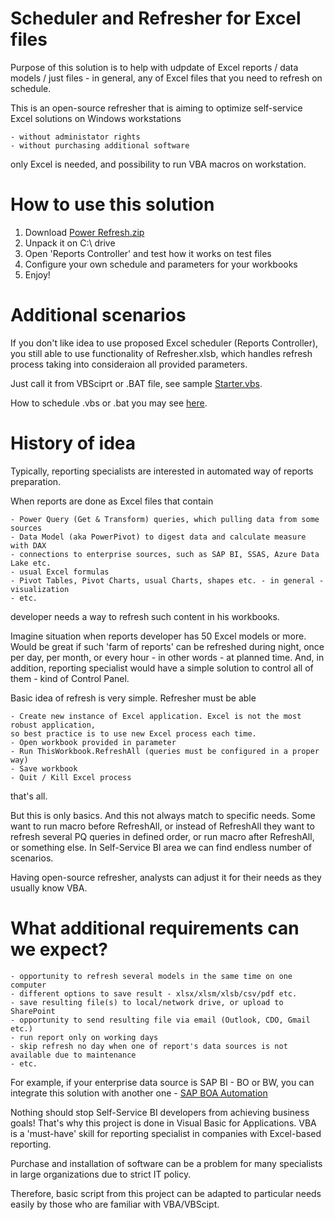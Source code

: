 # Scheduler and Refresher for Excel files

Purpose of this solution is to help with udpdate of Excel reports / data models / just files - in general, any of Excel files that you need to refresh on schedule.

This is an open-source refresher that is aiming to optimize self-service Excel solutions on Windows workstations

    - without administator rights
    - without purchasing additional software

only Excel is needed, and possibility to run VBA macros on workstation.

# How to use this solution

1. Download [Power Refresh.zip](https://github.com/IvanBond/Power-Refresh/releases)
2. Unpack it on C:\ drive
3. Open 'Reports Controller' and test how it works on test files
4. Configure your own schedule and parameters for your workbooks
5. Enjoy!

# Additional scenarios

If you don't like idea to use proposed Excel scheduler (Reports Controller), you still able to use functionality of Refresher.xlsb, which handles refresh process taking into consideraion all provided parameters.

Just call it from VBSciprt or .BAT file, see sample [Starter.vbs](https://github.com/IvanBond/Power-Refresh/blob/master/Starter.vbs).

How to schedule .vbs or .bat you may see [here](https://www.youtube.com/watch?v=oC_i1Cf9O2w).

# History of idea

Typically, reporting specialists are interested in automated way of reports preparation. 

When reports are done as Excel files that contain

    - Power Query (Get & Transform) queries, which pulling data from some sources
    - Data Model (aka PowerPivot) to digest data and calculate measure with DAX 
    - connections to enterprise sources, such as SAP BI, SSAS, Azure Data Lake etc.
    - usual Excel formulas
    - Pivot Tables, Pivot Charts, usual Charts, shapes etc. - in general - visualization
    - etc.
  
developer needs a way to refresh such content in his workbooks.

Imagine situation when reports developer has 50 Excel models or more. Would be great if such 'farm of reports' can be refreshed during night, once per day, per month, or every hour - in other words - at planned time. And, in addition, reporting specialist would have a simple solution to control all of them - kind of Control Panel.
    
Basic idea of refresh is very simple. 
Refresher must be able

    - Create new instance of Excel application. Excel is not the most robust application, 
    so best practice is to use new Excel process each time.
    - Open workbook provided in parameter
    - Run ThisWorkbook.RefreshAll (queries must be configured in a proper way)
    - Save workbook
    - Quit / Kill Excel process

that's all.

But this is only basics. And this not always match to specific needs. Some want to run macro before RefreshAll, or instead of RefreshAll they want to refresh several PQ queries in defined order, or run macro after RefreshAll, or something else. In Self-Service BI area we can find endless number of scenarios. 

Having open-source refresher, analysts can adjust it for their needs as they usually know VBA.

# What additional requirements can we expect?

    - opportunity to refresh several models in the same time on one computer
    - different options to save result - xlsx/xlsm/xlsb/csv/pdf etc.
    - save resulting file(s) to local/network drive, or upload to SharePoint
    - opportunity to send resulting file via email (Outlook, CDO, Gmail etc.)
    - run report only on working days
    - skip refresh no day when one of report's data sources is not available due to maintenance
    - etc.
    
For example, if your enterprise data source is SAP BI - BO or BW, you can integrate this solution with another one - [SAP BOA Automation](https://github.com/IvanBond/SAP-BOA-Automation)

Nothing should stop Self-Service BI developers from achieving business goals! That's why this project is done in Visual Basic for Applications. VBA is a 'must-have' skill for reporting specialist in companies with Excel-based reporting.

Purchase and installation of software can be a problem for many specialists in large organizations due to strict IT policy.

Therefore, basic script from this project can be adapted to particular needs easily by those who are familiar with VBA/VBScipt.
